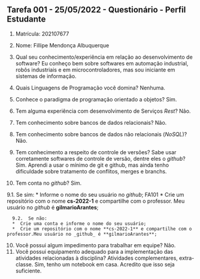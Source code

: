 ## Tarefa 001 - 25/05/2022 - Questionário - Perfil Estudante

1. Matrícula: 202107677
2. Nome: Fillipe Mendonça Albuquerque

3. Qual seu conhecimento/experiência em relação ao desenvolvimento de software? Eu conheço bem sobre softwares em automação industrial, robôs industriais e em microcontroladores, mas sou iniciante em sistemas de informação.
4. Quais Linguagens de Programação você domina? Nenhuma.
5. Conhece o paradigma de programação orientado a objetos? Sim.
6. Tem alguma experiência com desenvolvimento de Serviços _Rest_? Não.
7. Tem conhecimento sobre bancos de dados relacionais? Não.
8. Tem conhecimento sobre bancos de dados não relacionais (_NoSQL_)? Não.
9. Tem conhecimento a respeito de controle de versões? Sabe usar corretamente softwares de controle de versão, dentre eles o _github_? Sim. Aprendi a usar o mínimo de git e github, mas ainda tenho dificuldade sobre tratamento de conflitos, merges e branchs.
10. Tem conta no _github_? Sim.


  9.1.  Se sim:
      * Informe o nome do seu usuário no _github_; FA101
      * Crie um repositório com o nome **cs-2022-1** e compartilhe com o professor. Meu usuário no _github_ é **gilmarioArantes**;

      9.2.  Se não:
      *  Crie uma conta e informe o nome do seu usuário;
      *  Crie um repositório com o nome **cs-2022-1** e compartilhe com o professor.Meu usuário no _github_ é **gilmarioArantes**;

10. Você possui algum impedimento para trabalhar em equipe? Não.
11. Você possui equipamento adequado para a implementação das atividades relacionadas à disciplina? Atividades complementares, extra-classe. Sim, tenho um notebook em casa. Acredito que isso seja suficiente.
